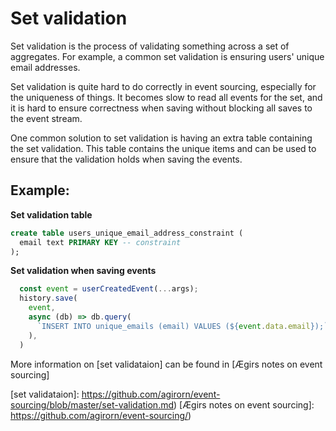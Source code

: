 # Set validation

Set validation is the process of validating something across a set of
aggregates. For example, a common set validation is ensuring users' unique email
addresses.

Set validation is quite hard to do correctly in event sourcing, especially for
the uniqueness of things. It becomes slow to read all events for the set, and it
is hard to ensure correctness when saving without blocking all saves to the
event stream.

One common solution to set validation is having an extra table containing the
set validation. This table contains the unique items and can be used to ensure
that the validation holds when saving the events.

## Example:

**Set validation table**

```sql
create table users_unique_email_address_constraint (
  email text PRIMARY KEY -- constraint
);
```

**Set validation when saving events**

```js
  const event = userCreatedEvent(...args);
  history.save(
    event,
    async (db) => db.query(
      `INSERT INTO unique_emails (email) VALUES (${event.data.email});`,
    ),
  )
```


More information on [set validataion] can be found in
[Ægirs notes on event sourcing]

[set validataion]: https://github.com/agirorn/event-sourcing/blob/master/set-validation.md)
[Ægirs notes on event sourcing]: https://github.com/agirorn/event-sourcing/)
